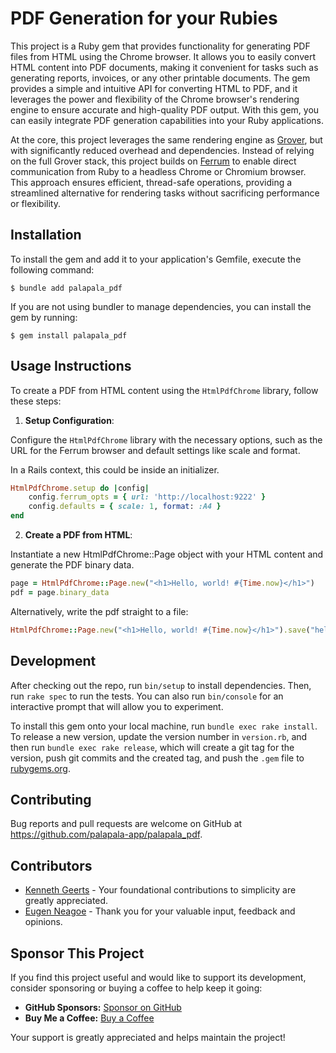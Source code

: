 # PDF Generation for your Rubies

This project is a Ruby gem that provides functionality for generating PDF files from HTML using the Chrome browser. It allows you to easily convert HTML content into PDF documents, making it convenient for tasks such as generating reports, invoices, or any other printable documents. The gem provides a simple and intuitive API for converting HTML to PDF, and it leverages the power and flexibility of the Chrome browser's rendering engine to ensure accurate and high-quality PDF output. With this gem, you can easily integrate PDF generation capabilities into your Ruby applications.

At the core, this project leverages the same rendering engine as [Grover](https://github.com/Studiosity/grover), but with significantly reduced overhead and dependencies. Instead of relying on the full Grover stack, this project builds on [Ferrum](https://github.com/rubycdp/ferrum) to enable direct communication from Ruby to a headless Chrome or Chromium browser. This approach ensures efficient, thread-safe operations, providing a streamlined alternative for rendering tasks without sacrificing performance or flexibility.

## Installation

To install the gem and add it to your application's Gemfile, execute the following command:

```
$ bundle add palapala_pdf
```

If you are not using bundler to manage dependencies, you can install the gem by running:

```
$ gem install palapala_pdf
```

## Usage Instructions

To create a PDF from HTML content using the `HtmlPdfChrome` library, follow these steps:

1. **Setup Configuration**:

Configure the `HtmlPdfChrome` library with the necessary options, such as the URL for the Ferrum browser and default settings like scale and format.

In a Rails context, this could be inside an initializer.

```ruby
HtmlPdfChrome.setup do |config|
    config.ferrum_opts = { url: 'http://localhost:9222' }
    config.defaults = { scale: 1, format: :A4 }
end
```

2. **Create a PDF from HTML**:

Instantiate a new HtmlPdfChrome::Page object with your HTML content and generate the PDF binary data.

```ruby
page = HtmlPdfChrome::Page.new("<h1>Hello, world! #{Time.now}</h1>")
pdf = page.binary_data
```

Alternatively, write the pdf straight to a file:

```ruby
HtmlPdfChrome::Page.new("<h1>Hello, world! #{Time.now}</h1>").save("hello.pdf")
```

## Development

After checking out the repo, run `bin/setup` to install dependencies. Then, run `rake spec` to run the tests. You can also run `bin/console` for an interactive prompt that will allow you to experiment.

To install this gem onto your local machine, run `bundle exec rake install`. To release a new version, update the version number in `version.rb`, and then run `bundle exec rake release`, which will create a git tag for the version, push git commits and the created tag, and push the `.gem` file to [rubygems.org](https://rubygems.org).

## Contributing

Bug reports and pull requests are welcome on GitHub at https://github.com/palapala-app/palapala_pdf.

## Contributors

- [Kenneth Geerts](https://github.com/kennethgeerts) - Your foundational contributions to simplicity are greatly appreciated.
- [Eugen Neagoe](https://github.com/eneagoe) - Thank you for your valuable input, feedback and opinions.

## Sponsor This Project

If you find this project useful and would like to support its development, consider sponsoring or buying a coffee to help keep it going:

- **GitHub Sponsors:** [Sponsor on GitHub](https://github.com/sponsors/koenhandekyn)
- **Buy Me a Coffee:** [Buy a Coffee](https://buymeacoffee.com/koenhandekyn)

Your support is greatly appreciated and helps maintain the project!
